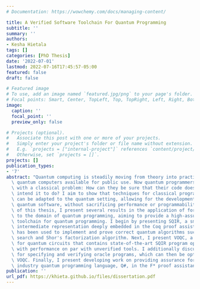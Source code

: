 ```yaml
---
# Documentation: https://wowchemy.com/docs/managing-content/

title: A Verified Software Toolchain For Quantum Programming
subtitle: ''
summary: ''
authors:
- Kesha Hietala
tags: []
categories: [PhD Thesis]
date: '2022-07-01'
lastmod: 2022-07-16T17:45:57-05:00
featured: false
draft: false

# Featured image
# To use, add an image named `featured.jpg/png` to your page's folder.
# Focal points: Smart, Center, TopLeft, Top, TopRight, Left, Right, BottomLeft, Bottom, BottomRight.
image:
  caption: ''
  focal_point: ''
  preview_only: false

# Projects (optional).
#   Associate this post with one or more of your projects.
#   Simply enter your project's folder or file name without extension.
#   E.g. `projects = ["internal-project"]` references `content/project/deep-learning/index.md`.
#   Otherwise, set `projects = []`.
projects: []
publication_types:
- '7'
abstract: "Quantum computing is steadily moving from theory into practice, with small-scale\
  \ quantum computers available for public use. Now quantum programmers are faced\
  \ with a classical problem: How can they be sure that their code does what they\
  \ intend it to do? I aim to show that techniques for classical program verification\
  \ can be adapted to the quantum setting, allowing for the development of high-assurance\
  \ quantum software, without sacrificing performance or programmability. In support\
  \ of this thesis, I present several results in the application of formal methods\
  \ to the domain of quantum programming, aiming to provide a high-assurance software\
  \ toolchain for quantum programming. I begin by presenting SQIR, a small quantum\
  \ intermediate representation deeply embedded in the Coq proof assistant, which\
  \ has been used to implement and prove correct quantum algorithms such as Grover's\
  \ search and Shor's factorization algorithm. Next, I present VOQC, a verified optimizer\
  \ for quantum circuits that contains state-of-the-art SQIR program optimizations\
  \ with performance on par with unverified tools. I additionally discuss VQO, a framework\
  \ for specifying and verifying oracle programs, which can then be optimized with\
  \ VOQC. Finally, I present developing work on providing assurance for a high-level\
  \ industry quantum programming language, Q#, in the F* proof assistant."
publication: ''
url_pdf: https://khieta.github.io/files/dissertation.pdf
---
```

